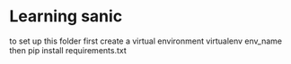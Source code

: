 # Learning sanic
to set up this folder 
first create a virtual environment
virtualenv env_name
then 
pip install requirements.txt